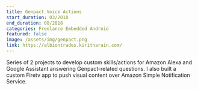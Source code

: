 ```yaml
---
title: Genpact Voice Actions
start_duration: 03/2018
end_duration: 08/2018
categories: Freelance Embedded Android
featured: false
image: /assets/img/genpact.png
link: https://albiontrades.kiritnarain.com/
---
```

Series of 2 projects to develop custom skills/actions for Amazon Alexa and Google Assistant answering Genpact-related questions. I also built a custom Firetv app to push visual content over Amazon Simple Notification Service.
